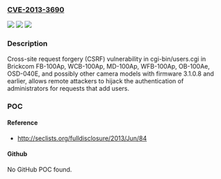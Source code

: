 ### [CVE-2013-3690](https://cve.mitre.org/cgi-bin/cvename.cgi?name=CVE-2013-3690)
![](https://img.shields.io/static/v1?label=Product&message=n%2Fa&color=blue)
![](https://img.shields.io/static/v1?label=Version&message=n%2Fa&color=blue)
![](https://img.shields.io/static/v1?label=Vulnerability&message=n%2Fa&color=brighgreen)

### Description

Cross-site request forgery (CSRF) vulnerability in cgi-bin/users.cgi in Brickcom FB-100Ap, WCB-100Ap, MD-100Ap, WFB-100Ap, OB-100Ae, OSD-040E, and possibly other camera models with firmware 3.1.0.8 and earlier, allows remote attackers to hijack the authentication of administrators for requests that add users.

### POC

#### Reference
- http://seclists.org/fulldisclosure/2013/Jun/84

#### Github
No GitHub POC found.


